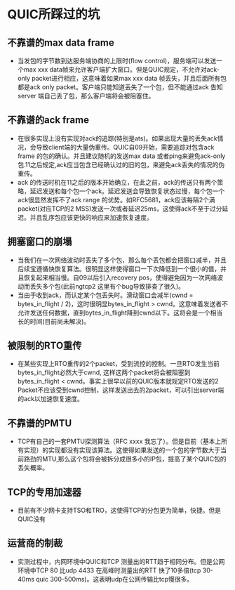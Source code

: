 # QUIC所踩过的坑

## 不靠谱的max data frame
  - 当发包的字节数到达服务端协商的上限时(flow control)，服务端可以发送一个max xxx data帧来允许客户端扩大窗口。但是QUIC规定，不允许对ack-only packet进行相应，这意味着如果max xxx data 帧丢失，并且后面所有包都是ack only packet。客户端只能知道丢失了一个包，但不能通过ack 告知server 端自己丢了包，那么客户端将会被阻塞住。
  
## 不靠谱的ack frame
  - 在很多实现上没有实现对ack的追踪(特别是ats)。如果出现大量的丢失ack情况，会导致client端的大量伪重传。QUIC自09开始，需要追踪对包含ack frame 的包的确认。并且建议随机的发送max data 或者ping来避免ack-only 包.11之后规定,ack应当包含已经确认过的旧的包，来避免ack丢失的情况的伪重传。
  - ack 的传送时机在11之后的版本开始确立，在此之前，ack的传送只有两个策略，延迟发送和每个包一个ack。延迟发送会导致恢复状态过慢，每个包一个ack很显然发挥不了ack range 的优势。如RFC5681，ack应该每隔2个满packet(对应TCP的2 MSS)发送一次或者延迟25ms，这使得ack不至于过分延迟。并且乱序包应该更快的响应来加速恢复速度。
  
## 拥塞窗口的崩塌
  - 当我们在一次网络波动时丢失了多个包，那么每个丢包都会把窗口减半，并且后续宝遵循快恢复算法。很明显这样使得窗口一下次降低到一个很小的值，并且恢复起来相当慢。自09以后引入recovery pos，使得避免因为一次网络波动而丢失多个包(此前ngtcp2 这里有个bug导致排查了很久)。
  - 当由于收到ack，而认定某个包丢失时。滑动窗口会减半(cwnd = bytes_in_flight / 2)，这时很明显bytes_in_flight > cwnd。这意味着发送者不允许发送任何数据，直到bytes_in_flight降到cwnd以下。这将会是一个相当长的时间(目前尚未解决)。

## 被限制的RTO重传
  - 在某些实现上RTO重传的2个packet，受到流控的控制。一旦RTO发生当前bytes_in_flight必然大于cwnd, 这样这两个packet将会被阻塞到bytes_in_flight < cwnd。事实上很早以前的QUIC版本就规定RTO发送的2 Packet不应该受到cwnd控制，这样发送出去的2packet，可以引出server端的ack以加速恢复速度。

## 不靠谱的PMTU
  - TCP有自己的一套PMTU探测算法（RFC xxxx 我忘了）。但是目前（基本上所有实现）的实现都没有实现该算法。这使得如果发送的一个包的字节数大于当前路劲的MTU,那么这个包将会被拆分成很多小的IP包，提高了某个QUIC包的丢失概率。

## TCP的专用加速器
  - 目前有不少网卡支持TSO和TRO，这使得TCP的分包更为简单，快捷。但是QUIC没有

## 运营商的制裁
  - 实测过程中，内网环境中QUIC和TCP 测量出的RTT趋于相同分布。但是公网环境中TCP 80 比udp 4433 在高峰时测量出的RTT 快了10多倍(tcp 30-40ms quic 300-500ms)。这表明udp在公网传输比tcp慢很多。

